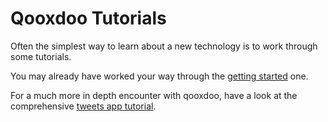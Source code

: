 # Qooxdoo Tutorials

Often the simplest way to learn about a new technology is to work through some
tutorials.

You may already have worked your way through the [getting
started](?id=getting-started) one.

For a much more in depth encounter with qooxdoo, have a look at the
comprehensive [tweets app tutorial](tutorial/twitter/).
